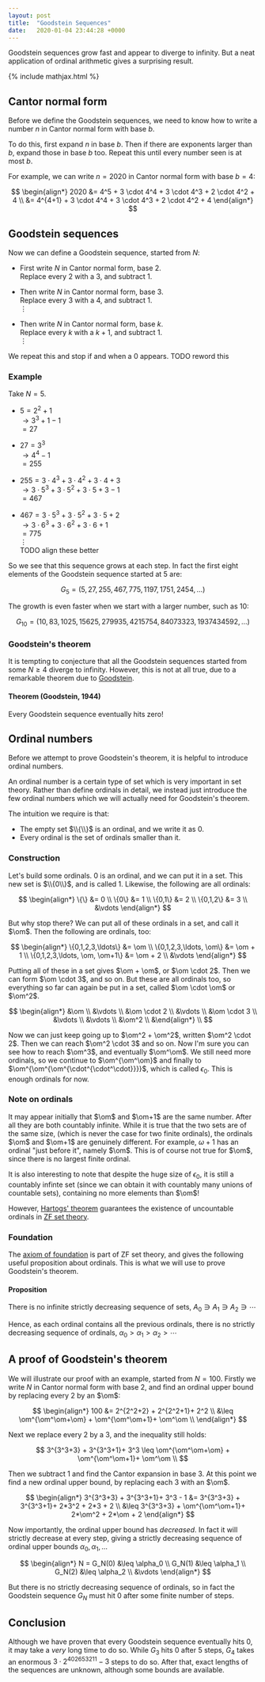 ```yaml
---
layout: post
title:  "Goodstein Sequences"
date:   2020-01-04 23:44:28 +0000
---
```


Goodstein sequences grow fast and appear to diverge to infinity.
But a neat application of ordinal arithmetic gives a surprising result.

{% include mathjax.html %}

<div style="display:none">
  $\newcommand \om \omega}$
</div>


## Cantor normal form

Before we define the Goodstein sequences,
we need to know how to write a number $n$ in Cantor normal form with base $b$.

To do this, first expand $n$ in base $b$.
Then if there are exponents larger than $b$,
expand those in base $b$ too.
Repeat this until every number seen is at most $b$.

For example, we can write $n=2020$ in Cantor normal form with base $b=4$:

$$
\begin{align*}
  2020
  &= 4^5 + 3 \cdot 4^4 + 3 \cdot 4^3 + 2 \cdot 4^2 + 4 \\
  &= 4^{4+1} + 3 \cdot 4^4 + 3 \cdot 4^3 + 2 \cdot 4^2 + 4
\end{align*}
$$

## Goodstein sequences

Now we can define a Goodstein sequence, started from $N$:

- First write $N$ in Cantor normal form, base $2$. <br>
  Replace every $2$ with a $3$, and subtract $1$.

- Then write $N$ in Cantor normal form, base $3$. <br>
  Replace every $3$ with a $4$, and subtract $1$. <br>
$\vdots$
- Then write $N$ in Cantor normal form, base $k$. <br>
  Replace every $k$ with a $k+1$, and subtract $1$. <br>
$\vdots$

We repeat this and stop if and when a $0$ appears.
TODO reword this

### Example

Take $N=5$.

- $5 = 2^2 + 1$ <br>
  $\to 3^3 + 1 - 1$ <br>
  $= 27$

- $27 = 3^3$ <br>
  $\to 4^4 - 1$ <br>
  $= 255$

- $255 = 3 \cdot 4^3 + 3 \cdot 4^2 + 3 \cdot 4 + 3$ <br>
  $\to 3 \cdot 5^3 + 3 \cdot 5^2 + 3 \cdot 5 + 3 - 1$ <br>
  $= 467$

- $467 = 3 \cdot 5^3 + 3 \cdot 5^2 + 3 \cdot 5 + 2$ <br>
  $\to 3 \cdot 6^3 + 3 \cdot 6^2 + 3 \cdot 6 + 1$ <br>
  $= 775$ <br>
  $\vdots$<br>
  TODO align these better

So we see that this sequence grows at each step.
In fact the first eight elements
of the Goodstein sequence started at 5 are:

$$G_5 = (
  5,
  27,
  255,
  467,
  775,
  1197,
  1751,
  2454,
  \ldots
)$$

The growth is even faster when we start with a larger number,
such as 10:

$$G_{10} = (
  10,
  83,
  1025,
  15625,
  279935,
  4215754,
  84073323,
  1937434592,
  \ldots
)$$

### Goodstein's theorem

It is tempting to conjecture that all the Goodstein sequences started from
some $N \geq 4$ diverge to infinity. However, this is not at all true, due to
a remarkable theorem due to [Goodstein](https://en.wikipedia.org/wiki/Goodstein%27s_theorem).

#### Theorem (Goodstein, 1944)

Every Goodstein sequence eventually hits zero!

## Ordinal numbers

Before we attempt to prove Goodstein's theorem,
it is helpful to introduce ordinal numbers.

An ordinal number is a certain type of set which is very
important in set theory.
Rather than define ordinals in detail, we instead just introduce the
few ordinal numbers which we will actually need for Goodstein's theorem.

The intuition we require is that:
- The empty set $\\{\\}$ is an ordinal, and we write it as $0$.
- Every ordinal is the set of ordinals smaller than it.

### Construction

Let's build some ordinals.
$0$ is an ordinal, and we can put it in a set.
This new set is $\\{0\\}$, and is called $1$.
Likewise, the following are all ordinals:

$$
\begin{align*}
\{\} &= 0 \\
\{0\} &= 1 \\
\{0,1\} &= 2 \\
\{0,1,2\} &= 3 \\
&\vdots
\end{align*}
$$

But why stop there? We can put all of these ordinals
in a set, and call it $\om$. Then the following are ordinals, too:

$$
\begin{align*}
\{0,1,2,3,\ldots\} &= \om \\
\{0,1,2,3,\ldots, \om\} &= \om + 1 \\
\{0,1,2,3,\ldots, \om, \om+1\} &= \om + 2 \\
&\vdots
\end{align*}
$$

Putting all of these in a set gives $\om + \om$, or $\om \cdot 2$.
Then we can form $\om \cdot 3$, and so on.
But these are all ordinals too, so everything so far
can again be put in a set, called $\om \cdot \om$ or $\om^2$.

$$
\begin{align*}
&\om \\
&\vdots \\
&\om \cdot 2 \\
&\vdots \\
&\om \cdot 3 \\
&\vdots \\
&\vdots \\
&\om^2 \\
&\end{align*} \\
$$

Now we can just keep going up to
$\om^2 + \om^2$, written $\om^2 \cdot 2$.
Then we can reach $\om^2 \cdot 3$ and so on.
Now I'm sure you can see how to reach $\om^3$, and eventually $\om^\om$.
We still need more ordinals, so we continue to $\om^{\om^\om}$ and
finally to $\om^{\om^{\om^{\cdot^{\cdot^\cdot}}}}$, which is called $\epsilon_0$.
This is enough ordinals for now.

### Note on ordinals

It may appear initially that $\om$ and $\om+1$ are the same number.
After all they are both countably infinite.
While it is true that the two sets are of the same size,
(which is never the case for two finite ordinals),
the ordinals $\om$ and $\om+1$ are genuinely different.
For example, $\omega+1$ has an ordinal "just before it",
namely $\om$.
This is of course not true for $\om$,
since there is no largest finite ordinal.

It is also interesting to note that despite the huge size of $\epsilon_0$,
it is still a countably infinte set
(since we can obtain it with countably many unions of countable sets),
containing no more elements than $\om$!

However, [Hartogs' theorem](https://en.wikipedia.org/wiki/Hartogs_number)
guarantees the existence of uncountable
ordinals in [ZF set theory](https://en.wikipedia.org/wiki/Zermelo%E2%80%93Fraenkel_set_theory).

### Foundation

The [axiom of foundation](https://en.wikipedia.org/wiki/Axiom_of_regularity)
is part of ZF set theory, and gives
the following useful proposition about ordinals.
This is what we will use to prove Goodstein's theorem.

#### Proposition

There is no infinite strictly decreasing sequence of sets,
$A_0 \ni A_1 \ni A_2 \ni \cdots$

Hence, as each ordinal contains all the previous ordinals,
there is no strictly decreasing sequence of ordinals,
$\alpha_0 > \alpha_1 > \alpha_2 > \cdots$


## A proof of Goodstein's theorem

We will illustrate our proof with an example, started from $N=100$.
Firstly we write $N$ in Cantor normal form with base $2$,
and find an ordinal upper bound by replacing every $2$ by an $\om$:

$$
\begin{align*}
100 &= 2^{2^2+2} + 2^{2^2+1}+ 2^2 \\
&\leq \om^{\om^\om+\om} + \om^{\om^\om+1}+ \om^\om \\
\end{align*}
$$

Next we replace every $2$ by a $3$,
and the inequality still holds:

$$
3^{3^3+3} + 3^{3^3+1}+ 3^3 \leq \om^{\om^\om+\om} + \om^{\om^\om+1}+ \om^\om \\
$$

Then we subtract $1$ and find the Cantor expansion in base $3$.
At this point we find a new ordinal upper bound, by replacing each $3$ with
an $\om$.

$$
\begin{align*}
3^{3^3+3} + 3^{3^3+1}+ 3^3 - 1 &= 3^{3^3+3} + 3^{3^3+1}+ 2*3^2 + 2*3 + 2 \\
&\leq 3^{3^3+3} + \om^{\om^\om+1}+ 2*\om^2 + 2*\om + 2
\end{align*}
$$

Now importantly, the ordinal upper bound has *decreased*.
In fact it will strictly decrease at every step,
giving a strictly decreasing sequence of ordinal upper bounds $\alpha_0, \alpha_1, \ldots$

$$
\begin{align*}
N = G_N(0) &\leq \alpha_0 \\
G_N(1) &\leq \alpha_1 \\
G_N(2) &\leq \alpha_2 \\
&\vdots
\end{align*}
$$

But there is no strictly decreasing sequence of ordinals,
so in fact the Goodstein sequence $G_N$ must hit $0$
after some finite number of steps.

## Conclusion

Although we have proven that every Goodstein sequence eventually hits $0$,
it may take a *very* long time to do so.
While $G_3$ hits $0$ after 5 steps,
$G_4$ takes an enormous $3 \cdot 2^{402653211} − 3$ steps to do so.
After that, exact lengths of the sequences are unknown,
although some bounds are available.
